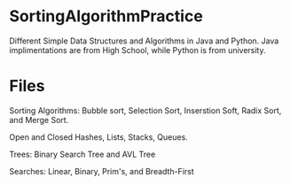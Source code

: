 # SortingAlgorithmPractice
Different Simple Data Structures and Algorithms in Java and Python.
Java implimentations are from High School, while Python is from university.

# Files
Sorting Algorithms: Bubble sort, Selection Sort, Inserstion Soft, Radix Sort, and Merge Sort.

Open and Closed Hashes, Lists, Stacks, Queues.

Trees: Binary Search Tree and AVL Tree

Searches: Linear, Binary, Prim's, and Breadth-First

